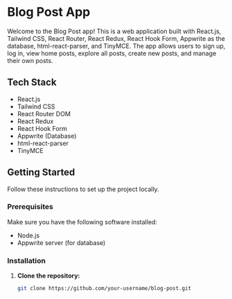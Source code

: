 # Blog Post App

Welcome to the Blog Post app! This is a web application built with React.js, Tailwind CSS, React Router, React Redux, React Hook Form, Appwrite as the database, html-react-parser, and TinyMCE. The app allows users to sign up, log in, view home posts, explore all posts, create new posts, and manage their own posts.

## Tech Stack

- React.js
- Tailwind CSS
- React Router DOM
- React Redux
- React Hook Form
- Appwrite (Database)
- html-react-parser
- TinyMCE

## Getting Started

Follow these instructions to set up the project locally.

### Prerequisites

Make sure you have the following software installed:

- Node.js
- Appwrite server (for database)

### Installation

1. **Clone the repository:**

   ```bash
   git clone https://github.com/your-username/blog-post.git
